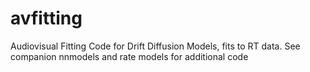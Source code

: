 avfitting
=========

Audiovisual Fitting Code for Drift Diffusion Models, fits to RT data. See companion nnmodels and rate models for additional code
